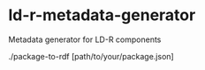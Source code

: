 # ld-r-metadata-generator
Metadata generator for LD-R components

./package-to-rdf [path/to/your/package.json]
